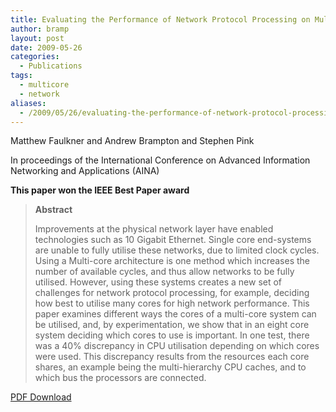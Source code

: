 ```yaml
---
title: Evaluating the Performance of Network Protocol Processing on Multi-core Systems
author: bramp
layout: post
date: 2009-05-26
categories:
  - Publications
tags:
  - multicore
  - network
aliases:
  - /2009/05/26/evaluating-the-performance-of-network-protocol-processing-on-multi-core-systems/
---
```

Matthew Faulkner and Andrew Brampton and Stephen Pink

In proceedings of the International Conference on Advanced Information Networking and Applications (AINA)

**This paper won the IEEE Best Paper award**

> **Abstract**
> 
> Improvements at the physical network layer have enabled technologies such as 10 Gigabit Ethernet. Single core end-systems are unable to fully utilise these networks, due to limited clock cycles. Using a Multi-core architecture is one method which increases the number of available cycles, and thus allow networks to be fully utilised. However, using these systems creates a new set of challenges for network protocol processing, for example, deciding how best to utilise many cores for high network performance. This paper examines different ways the cores of a multi-core system can be utilised, and, by experimentation, we show that in an eight core system deciding which cores to use is important. In one test, there was a 40% discrepancy in CPU utilisation depending on which cores were used. This discrepancy results from the resources each core shares, an example being the multi-hierarchy CPU caches, and to which bus the processors are connected.

[PDF Download][1]

 [1]: https://github.com/bramp/publication/raw/master/multi-core-networking/AINA-09/aina-09.pdf
 
